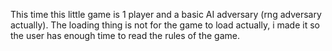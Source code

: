 This time this little game is 1 player and a basic AI adversary (rng adversary actually).
The loading thing is not for the game to load actually, i made it so the user has enough time to read the rules of the game.